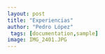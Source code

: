 ```yaml
---
layout: post
title: "Experiencias"
author: "Pedro López"
 tags: [documentation,sample]
image: IMG_2401.JPG
---
```


